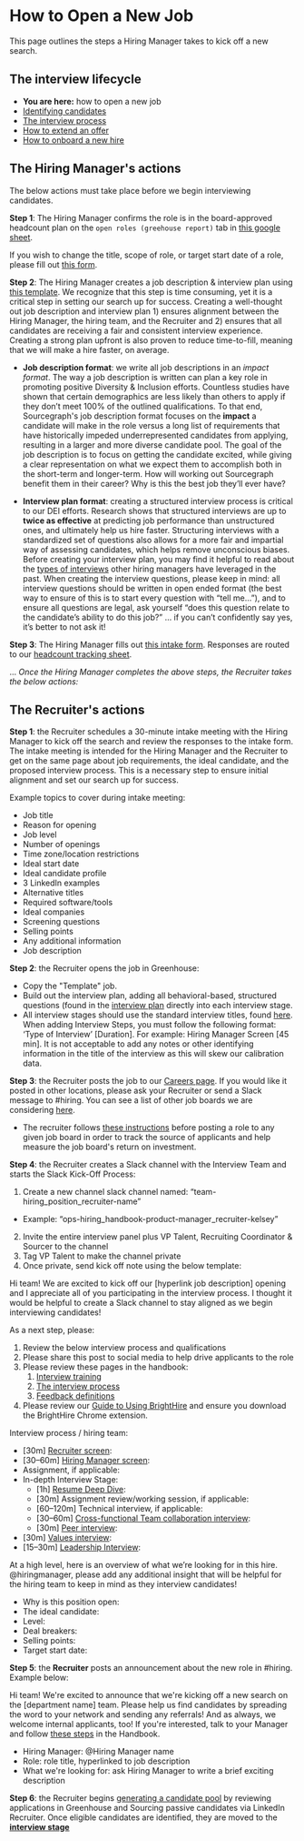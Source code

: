 # How to Open a New Job

This page outlines the steps a Hiring Manager takes to kick off a new search.

## The interview lifecycle

- **You are here:** how to open a new job
- [Identifying candidates](identifying_candidates.md)
- [The interview process](interview_process.md)
- [How to extend an offer](extending_an_offer.md)
- [How to onboard a new hire](after_the_offer.md)

## The Hiring Manager's actions

The below actions must take place before we begin interviewing candidates.

**Step 1**: The Hiring Manager confirms the role is in the board-approved headcount plan on the `open roles (greehouse report)` tab in [this google sheet](https://docs.google.com/spreadsheets/d/1Dpf6aDw1ESJRYroJz6-ZtaACJxwjEu4my_xeYuB3a7E/edit#gid=1869420933).

If you wish to change the title, scope of role, or target start date of a role, please fill out [this form](https://docs.google.com/forms/d/e/1FAIpQLSfFhEOLKHIvgopTGUxWjOxIPxrhaQqNdwq0_9eUlsvQyfrhsg/viewform?usp=sf_link).

**Step 2**: The Hiring Manager creates a job description & interview plan using [this template](https://docs.google.com/document/d/1rJAYyARbegvvH_e-VTrHoFhU9cDG5WfHov3L12NeCO8/edit). We recognize that this step is time consuming, yet it is a critical step in setting our search up for success. Creating a well-thought out job description and interview plan 1) ensures alignment between the Hiring Manager, the hiring team, and the Recruiter and 2) ensures that all candidates are receiving a fair and consistent interview experience. Creating a strong plan upfront is also proven to reduce time-to-fill, meaning that we will make a hire faster, on average.

- **Job description format**: we write all job descriptions in an _impact format_. The way a job description is written can plan a key role in promoting positive Diversity & Inclusion efforts. Countless studies have shown that certain demographics are less likely than others to apply if they don’t meet 100% of the outlined qualifications. To that end, Sourcegraph's job description format focuses on the **impact** a candidate will make in the role versus a long list of requirements that have historically impeded underrepresented candidates from applying, resulting in a larger and more diverse candidate pool. The goal of the job description is to focus on getting the candidate excited, while giving a clear representation on what we expect them to accomplish both in the short-term and longer-term. How will working out Sourcegraph benefit them in their career? Why is this the best job they’ll ever have?

- **Interview plan format**: creating a structured interview process is critical to our DEI efforts. Research shows that structured interviews are up to **twice as effective** at predicting job performance than unstructured ones, and ultimately help us hire faster. Structuring interviews with a standardized set of questions also allows for a more fair and impartial way of assessing candidates, which helps remove unconscious biases. Before creating your interview plan, you may find it helpful to read about the [types of interviews](types_of_interviews.md) other hiring managers have leveraged in the past. When creating the interview questions, please keep in mind: all interview questions should be written in open ended format (the best way to ensure of this is to start every question with “tell me…”), and to ensure all questions are legal, ask yourself “does this question relate to the candidate’s ability to do this job?” … if you can’t confidently say yes, it’s better to not ask it!

**Step 3**: The Hiring Manager fills out [this intake form](https://docs.google.com/forms/d/1ju9waV4k_TpYMGmYZaH5eA2swkuvIthLFKQCzqrRUZM/edit). Responses are routed to our [headcount tracking sheet](https://docs.google.com/spreadsheets/d/1Dpf6aDw1ESJRYroJz6-ZtaACJxwjEu4my_xeYuB3a7E/edit#gid=2123710308).

... _Once the Hiring Manager completes the above steps, the Recruiter takes the below actions:_

## The Recruiter's actions

**Step 1**: the Recruiter schedules a 30-minute intake meeting with the Hiring Manager to kick off the search and review the responses to the intake form. The intake meeting is intended for the Hiring Manager and the Recruiter to get on the same page about job requirements, the ideal candidate, and the proposed interview process. This is a necessary step to ensure initial alignment and set our search up for success.

Example topics to cover during intake meeting:

- Job title
- Reason for opening
- Job level
- Number of openings
- Time zone/location restrictions
- Ideal start date
- Ideal candidate profile
- 3 LinkedIn examples
- Alternative titles
- Required software/tools
- Ideal companies
- Screening questions
- Selling points
- Any additional information
- Job description

**Step 2**: the Recruiter opens the job in Greenhouse:

- Copy the "Template" job.
- Build out the interview plan, adding all behavioral-based, structured questions (found in the [interview plan](https://docs.google.com/document/d/1rJAYyARbegvvH_e-VTrHoFhU9cDG5WfHov3L12NeCO8/edit) directly into each interview stage.
- All interview stages should use the standard interview titles, found [here](./types_of_interviews.md). When adding Interview Steps, you must follow the following format: ‘Type of Interview’ [Duration]. For example: Hiring Manager Screen [45 min]. It is not acceptable to add any notes or other identifying information in the title of the interview as this will skew our calibration data.

**Step 3**: the Recruiter posts the job to our [Careers page](https://about.sourcegraph.com/jobs/). If you would like it posted in other locations, please ask your Recruiter or send a Slack message to #hiring. You can see a list of other job boards we are considering [here](recruitment_branding.md).

- The recruiter follows [these instructions](./recruitment_branding.md#before-posting-to-a-job-board) before posting a role to any given job board in order to track the source of applicants and help measure the job board's return on investment.

**Step 4**: the Recruiter creates a Slack channel with the Interview Team and starts the Slack Kick-Off Process:

1. Create a new channel slack channel named: “team-hiring_position_recruiter-name”

- Example: “ops-hiring_handbook-product-manager_recruiter-kelsey”

2. Invite the entire interview panel plus VP Talent, Recruiting Coordinator & Sourcer to the channel
3. Tag VP Talent to make the channel private
4. Once private, send kick off note using the below template:

Hi team! We are excited to kick off our [hyperlink job description] opening and I appreciate all of you participating in the interview process. I thought it would be helpful to create a Slack channel to stay aligned as we begin interviewing candidates!

As a next step, please:

1. Review the below interview process and qualifications
2. Please share this post to social media to help drive applicants to the role
3. Please review these pages in the handbook:
   1. [Interview training](../tools/interview_training.md)
   2. [The interview process](../process/interview_process.md)
   3. [Feedback definitions](../process/interview_process.md#overall-recommendation)
4. Please review our [Guide to Using BrightHire](../tools/guide_to_using_brighthire.md) and ensure you download the BrightHire Chrome extension.

Interview process / hiring team:

- [30m] [Recruiter screen](../process/types_of_interviews.md#recruiter-screen):
- [30–60m] [Hiring Manager screen](../process/types_of_interviews.md#hiring-manager-screen):
- Assignment, if applicable:
- In-depth Interview Stage:
  - [1h] [Resume Deep Dive](../process/types_of_interviews.md#resume-deep-dive):
  - [30m] Assignment review/working session, if applicable:
  - [60–120m] Technical interview, if applicable:
  - [30–60m] [Cross-functional Team collaboration interview](../process/types_of_interviews.md#cross-functional-team-collaboration-interview):
  - [30m] [Peer interview](../process/types_of_interviews.md#peer-interview):
- [30m] [Values interview](../process/types_of_interviews.md#values-interview):
- [15–30m] [Leadership Interview](../process/types_of_interviews.md#leadership-interview):

At a high level, here is an overview of what we’re looking for in this hire. @hiringmanager, please add any additional insight that will be helpful for the hiring team to keep in mind as they interview candidates!

- Why is this position open:
- The ideal candidate:
- Level:
- Deal breakers:
- Selling points:
- Target start date:

**Step 5**: the **Recruiter** posts an announcement about the new role in #hiring. Example below:

Hi team! We're excited to announce that we're kicking off a new search on the [department name] team. Please help us find candidates by spreading the word to your network and sending any referrals! And as always, we welcome internal applicants, too! If you're interested, talk to your Manager and follow [these steps](../../../company-info-and-process/working-at-sourcegraph/switching-teams.md#switching-teams) in the Handbook.

- Hiring Manager: @Hiring Manager name
- Role: role title, hyperlinked to job description
- What we're looking for: ask Hiring Manager to write a brief exciting description

**Step 6**: the Recruiter begins [generating a candidate pool](identifying_candidates.md) by reviewing applications in Greenhouse and Sourcing passive candidates via LinkedIn Recruiter. Once eligible candidates are identified, they are moved to the [**interview stage**](./interview_process.md)
